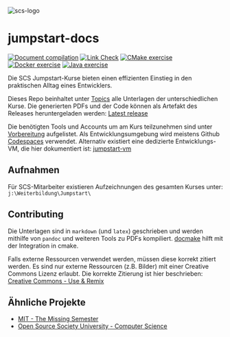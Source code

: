 ![scs-logo](cmake/latex/logos/scs_logo_text.png)

jumpstart-docs
==============

[![Document compilation](https://github.com/scs/jumpstart-docs/actions/workflows/document-compilation.yml/badge.svg)](https://github.com/scs/jumpstart-docs/actions/workflows/document-compilation.yml)
[![Link Check](https://github.com/scs/jumpstart-docs/actions/workflows/link-check.yml/badge.svg)](https://github.com/scs/jumpstart-docs/actions/workflows/link-check.yml)
[![CMake exercise](https://github.com/scs/jumpstart-docs/actions/workflows/cmake-exercise.yml/badge.svg)](https://github.com/scs/jumpstart-docs/actions/workflows/cmake-exercise.yml)
[![Docker exercise](https://github.com/scs/jumpstart-docs/actions/workflows/docker-exercise.yml/badge.svg)](https://github.com/scs/jumpstart-docs/actions/workflows/docker-exercise.yml)
[![Java exercise](https://github.com/scs/jumpstart-docs/actions/workflows/java-exercise.yml/badge.svg)](https://github.com/scs/jumpstart-docs/actions/workflows/java-exercise.yml)

Die SCS Jumpstart-Kurse bieten einen effizienten Einstieg in den praktischen Alltag eines Entwicklers.

Dieses Repo beinhaltet unter [Topics](topics) alle Unterlagen der unterschiedlichen Kurse.
Die generierten PDFs und der Code können als Artefakt des Releases heruntergeladen werden:
[Latest release](https://github.com/scs/jumpstart-docs/releases/latest)

Die benötigten Tools und Accounts um am Kurs teilzunehmen sind unter
[Vorbereitung](topics/admin/introduction.md#vorbereitung) aufgelistet.
Als Entwicklungsumgebung wird meistens Github [Codespaces](topics/admin/codespaces.md) verwendet.
Alternativ existiert eine dedizierte Entwicklungs-VM,
die hier dokumentiert ist: [jumpstart-vm](https://github.com/scs/jumpstart-vm)


Aufnahmen
---------

Für SCS-Mitarbeiter existieren Aufzeichnungen des gesamten Kurses unter: `j:\Weiterbildung\Jumpstart\`


Contributing
-------------

Die Unterlagen sind in `markdown` (und `latex`) geschrieben
und werden mithilfe von `pandoc` und weiteren Tools zu PDFs kompiliert.
[docmake](https://github.com/langchr86/docmake) hilft mit der Integration in cmake.

Falls externe Ressourcen verwendet werden, müssen diese korrekt zitiert werden.
Es sind nur externe Ressourcen (z.B. Bilder) mit einer Creative Commons Lizenz erlaubt.
Die korrekte Zitierung ist hier beschrieben: [Creative Commons - Use & Remix](https://creativecommons.org/use-remix/)


Ähnliche Projekte
-----------------

* [MIT - The Missing Semester](https://missing.csail.mit.edu)
* [Open Source Society University - Computer Science](https://github.com/ossu/computer-science)
